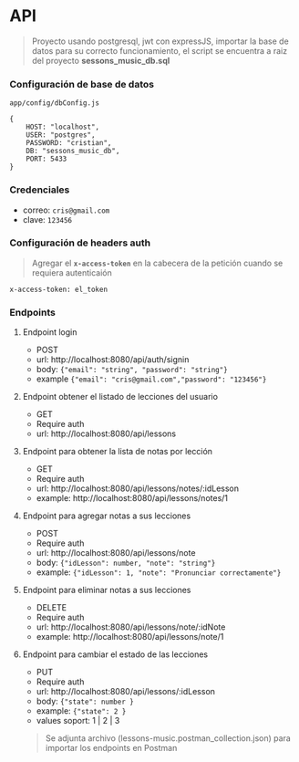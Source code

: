 # API

> Proyecto usando postgresql, jwt con expressJS, importar la base de datos para su correcto funcionamiento, el script se encuentra a raiz del proyecto **sessons_music_db.sql**

### Configuración de base de datos

``app/config/dbConfig.js``

``` 
{
    HOST: "localhost",
    USER: "postgres",
    PASSWORD: "cristian",
    DB: "sessons_music_db",
    PORT: 5433
}
```

### Credenciales

* correo: ``cris@gmail.com``
* clave: ``123456``

### Configuración de headers auth

> Agregar el **`x-access-token`** en la cabecera de la petición cuando se requiera autenticaión

``` 
x-access-token: el_token
```

### Endpoints

1. Endpoint login
    - POST
    - url: http://localhost:8080/api/auth/signin
    - body: ``` {"email": "string", "password": "string"} ```
    - example ```{"email": "cris@gmail.com","password": "123456"}```
2.  Endpoint obtener el listado de lecciones del usuario
    - GET
    - Require auth
    - url: http://localhost:8080/api/lessons

3.  Endpoint para obtener la lista de notas por lección
    - GET
    - Require auth
    - url: http://localhost:8080/api/lessons/notes/:idLesson
    - example: http://localhost:8080/api/lessons/notes/1

4. Endpoint para agregar notas a sus lecciones
    - POST
    - Require auth
    - url: http://localhost:8080/api/lessons/note
    - body: ``` {"idLesson": number, "note": "string"} ```
    - example: ``` {"idLesson": 1, "note": "Pronunciar correctamente"} ```

5. Endpoint para eliminar notas a sus lecciones
    - DELETE
    - Require auth
    - url: http://localhost:8080/api/lessons/note/:idNote
    - example: http://localhost:8080/api/lessons/note/1

5. Endpoint para cambiar el estado de las lecciones
    - PUT
    - Require auth
    - url: http://localhost:8080/api/lessons/:idLesson
    - body: ``` {"state": number } ```
    - example: ``` {"state": 2 } ```
    - values soport: 1 | 2 | 3

    > Se adjunta archivo (lessons-music.postman_collection.json) para importar los endpoints en Postman

    
